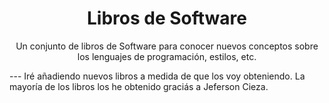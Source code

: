 <h1 align="center">Libros de Software</h1>
<p align="center">Un conjunto de libros de Software para conocer nuevos conceptos sobre los lenguajes de programación, estilos, etc.</p>
---
Iré añadiendo nuevos libros a medida de que los voy obteniendo. La mayoría de los libros los he obtenido graciás a Jeferson Cieza.
